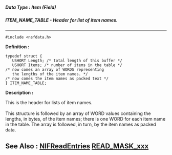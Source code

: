 ##### Data Type : Item (Field)
##### ITEM_NAME_TABLE - Header for list of item names.
---
```
#include <nsfdata.h>
```

**Definition :**
```
typedef struct {
   USHORT Length; /* total length of this buffer */
   USHORT Items; /* number of items in the table */
/* now comes an array of WORDS representing
   the lengths of the item names. */
/* now comes the item names as packed text */
} ITEM_NAME_TABLE;
```

**Description :**

<b>	</b>This is the header for lists of item names.<br>
<br>
This structure is followed by an array of WORD values containing the lengths, in bytes, of the item names;  there is one WORD for each item name in the table.  The array is followed, in turn, by the item names as packed data.


**See Also :**
[NIFReadEntries](/domino-c-api-docs/reference/Func/NIFReadEntries)
[READ_MASK_xxx](/domino-c-api-docs/reference/Symb/READ_MASK_xxx)
---
